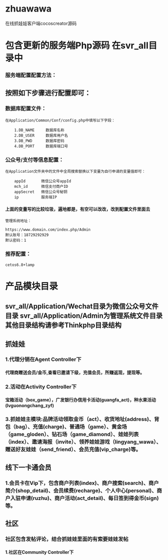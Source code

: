 # zhuawawa
在线抓娃娃客户端cocoscreator源码
# 包含更新的服务端Php源码 在svr_all目录中
### 服务端配置配置方法：

## 按照如下步骤进行配置即可：

### 数据库配置文件：
    在Application/Common/Conf/config.php中填写以下字段：
```
    1.DB_NAME     数据库名称
    2.DB_USER     数据库用户名
    3.DB_PWD      数据库密码
    4.DB_PORT     数据库端口号
```

### 公众号/支付等信息配置：
    在Application文件夹中的文件中全局搜索替换以下变量为自行申请的变量值即可：
```
    appId       微信公众号appId 
    mch_id      微信支付商户ID
    appSecret   微信公众号秘钥
    ip          服务端IP
```
#### 上面的变量写的比较垃圾，遍地都是，有空可以改改，改到配置文件里面去
    管理系统地址：
```
https://www.domain.com/index.php/Admin
默认账号：18729292929
默认密码：1
```
### 推荐配置：
```
cetos6.8+lamp
```
# 产品模块目录 
## svr_all/Application/Wechat目录为微信公众号文件目录 svr_all/Application/Admin为管理系统文件目录 其他目录结构请参考Thinkphp目录结构
## 抓娃娃
### 1.代理分销在Agent Controller下
#### 代理商赠送会员/金币,查看已邀请下级，充值会员，所赚返现，提现等。
### 2.活动在Activity Controller下

#### 宝箱活动（box_game），广发银行办信用卡活动(guangfa_act)，种水果活动(lvguonongchang_zyf)
### 3.抓娃娃主模块:品牌活动领取金币（act）、收货地址(address)、背包（bag）、充值(charge)、普通场（game）、黄金场（game_gloden）、钻石场（game_diamond）、娃娃列表（index）、邀请海报（invite）、领养娃娃游戏（lingyang_wawa）、赠送好友娃娃（send_friend）、会员充值(vip_charge)等。
## 线下一卡通会员
### 1.会员卡在Vip下，包含商户列表(index)、商户搜索(search)、商户简介(shop_detail)、会员续费(recharge)、个人中心(personal)、商户入驻申请(ruzhu)、商户活动(act_detail)、每日签到得金币(sign)等。
## 社区
### 社区包含发帖评论，结合抓娃娃里面的有索要娃娃发帖
#### 1.社区在Community Controller下
